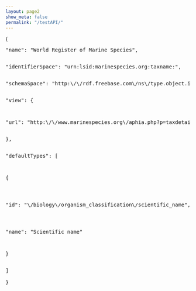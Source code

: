 ```yaml
---
layout: page2
show_meta: false
permalink: "/testAPI/"
---
```

{<br>
<pre>"name": "World Register of Marine Species",<br>
<pre>"identifierSpace": "urn:lsid:marinespecies.org:taxname:",<br>
<pre>"schemaSpace": "http:\/\/rdf.freebase.com\/ns\/type.object.id",<br>
<pre>"view": {<br>
<pre><pre>"url": "http:\/\/www.marinespecies.org\/aphia.php?p=taxdetails&id={{id}}"<br>
<pre>},<br>
<pre>"defaultTypes": [<br>
<pre><pre>{<br>
<pre><pre><pre>"id": "\/biology\/organism_classification\/scientific_name",<br>
<pre><pre><pre>"name": "Scientific name"<br>
<pre><pre>}<br>
<pre>]<br>
}